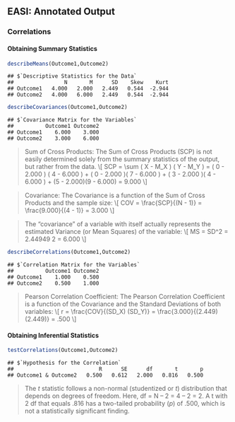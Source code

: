 
## EASI: Annotated Output

### Correlations

#### Obtaining Summary Statistics

```r
describeMeans(Outcome1,Outcome2)
```

```
## $`Descriptive Statistics for the Data`
##                N       M      SD    Skew    Kurt
## Outcome1   4.000   2.000   2.449   0.544  -2.944
## Outcome2   4.000   6.000   2.449   0.544  -2.944
```

```r
describeCovariances(Outcome1,Outcome2)
```

```
## $`Covariance Matrix for the Variables`
##          Outcome1 Outcome2
## Outcome1    6.000    3.000
## Outcome2    3.000    6.000
```

> Sum of Cross Products: The Sum of Cross Products (SCP) is not easily determined solely from the summary statistics of the output, but rather from the data.
> \\[ SCP = \sum ( X - M_X ) ( Y - M_Y ) = ( 0 - 2.000 ) ( 4 - 6.000 ) + ( 0 - 2.000 )( 7 - 6.000 ) + ( 3 - 2.000 )( 4 - 6.000 ) + (5 - 2.000)(9 - 6.000) = 9.000 \\]

> Covariance: The Covariance is a function of the Sum of Cross Products and the sample size:
> \\[ COV = \frac{SCP}{(N - 1)} = \frac{9.000}{(4 - 1)} = 3.000 \\]

> The “covariance” of a variable with itself actually represents the estimated Variance (or Mean Squares) of the variable:
> \\[ MS = SD^2 = 2.44949 2 = 6.000 \\]

```r
describeCorrelations(Outcome1,Outcome2)
```

```
## $`Correlation Matrix for the Variables`
##          Outcome1 Outcome2
## Outcome1    1.000    0.500
## Outcome2    0.500    1.000
```

> Pearson Correlation Coefficient: The Pearson Correlation Coefficient is a function of the Covariance and the Standard Deviations of both variables:
> \\[ r = \frac{COV}{(SD_X) (SD_Y)} = \frac{3.000}{(2.449) (2.449)} = .500 \\]

#### Obtaining Inferential Statistics

```r
testCorrelations(Outcome1,Outcome2)
```

```
## $`Hypothesis for the Correlation`
##                           R      SE      df       t       p
## Outcome1 & Outcome2   0.500   0.612   2.000   0.816   0.500
```

> The *t* statistic follows a non-normal (studentized or *t*) distribution that depends on degrees of freedom. Here, df = N – 2 = 4 – 2 = 2. A t with 2 df that equals .816 has a two-tailed probability (*p*) of .500, which is not a statistically significant finding.
